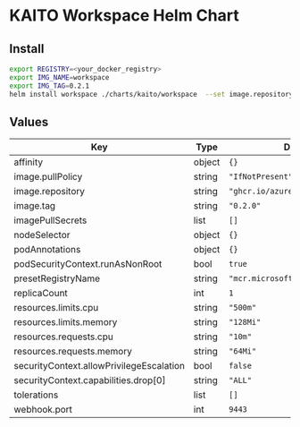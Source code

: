 # KAITO Workspace Helm Chart

## Install

```bash
export REGISTRY=<your_docker_registry>
export IMG_NAME=workspace
export IMG_TAG=0.2.1
helm install workspace ./charts/kaito/workspace  --set image.repository=${REGISTRY}/$(IMG_NAME) --set image.tag=$(IMG_TAG)
```

## Values

| Key                                      | Type   | Default                           | Description |
|------------------------------------------|--------|-----------------------------------|-------------|
| affinity                                 | object | `{}`                              |             |
| image.pullPolicy                         | string | `"IfNotPresent"`                  |             |
| image.repository                         | string | `"ghcr.io/azure/kaito/workspace"` |             |
| image.tag                                | string | `"0.2.0"`                         |             |
| imagePullSecrets                         | list   | `[]`                              |             |
| nodeSelector                             | object | `{}`                              |             |
| podAnnotations                           | object | `{}`                              |             |
| podSecurityContext.runAsNonRoot          | bool   | `true`                            |             |
| presetRegistryName                       | string | `"mcr.microsoft.com/aks/kaito"`   |             |
| replicaCount                             | int    | `1`                               |             |
| resources.limits.cpu                     | string | `"500m"`                          |             |
| resources.limits.memory                  | string | `"128Mi"`                         |             |
| resources.requests.cpu                   | string | `"10m"`                           |             |
| resources.requests.memory                | string | `"64Mi"`                          |             |
| securityContext.allowPrivilegeEscalation | bool   | `false`                           |             |
| securityContext.capabilities.drop[0]     | string | `"ALL"`                           |             |
| tolerations                              | list   | `[]`                              |             |
| webhook.port                             | int    | `9443`                            |             |
